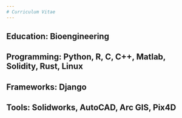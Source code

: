 ```yaml
---
# Curriculum Vitae
---
```

Education: Bioengineering
---
Programming: Python, R, C, C++, Matlab, Solidity, Rust, Linux
---
Frameworks: Django
---
Tools: Solidworks, AutoCAD, Arc GIS, Pix4D
---
